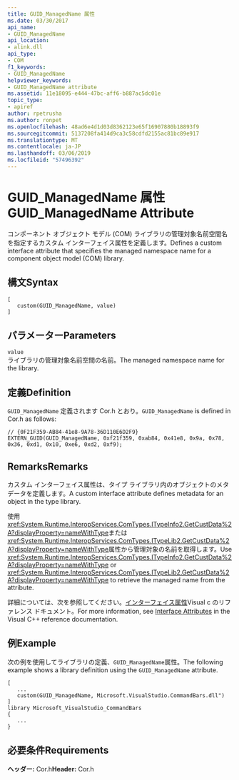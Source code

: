 ```yaml
---
title: GUID_ManagedName 属性
ms.date: 03/30/2017
api_name:
- GUID_ManagedName
api_location:
- alink.dll
api_type:
- COM
f1_keywords:
- GUID_ManagedName
helpviewer_keywords:
- GUID_ManagedName attribute
ms.assetid: 11e18095-e444-47bc-aff6-b887ac5dc01e
topic_type:
- apiref
author: rpetrusha
ms.author: ronpet
ms.openlocfilehash: 48ad6e4d1d03d8362123e65f16907880b18893f9
ms.sourcegitcommit: 5137208fa414d9ca3c58cdfd2155ac81bc89e917
ms.translationtype: MT
ms.contentlocale: ja-JP
ms.lasthandoff: 03/06/2019
ms.locfileid: "57496392"
---
```

# <a name="guidmanagedname-attribute"></a><span data-ttu-id="64e13-102">GUID_ManagedName 属性</span><span class="sxs-lookup"><span data-stu-id="64e13-102">GUID_ManagedName Attribute</span></span>
<span data-ttu-id="64e13-103">コンポーネント オブジェクト モデル (COM) ライブラリの管理対象名前空間名を指定するカスタム インターフェイス属性を定義します。</span><span class="sxs-lookup"><span data-stu-id="64e13-103">Defines a custom interface attribute that specifies the managed namespace name for a component object model (COM) library.</span></span>  
  
## <a name="syntax"></a><span data-ttu-id="64e13-104">構文</span><span class="sxs-lookup"><span data-stu-id="64e13-104">Syntax</span></span>  
  
```  
[  
   custom(GUID_ManagedName, value)  
]  
```  
  
## <a name="parameters"></a><span data-ttu-id="64e13-105">パラメーター</span><span class="sxs-lookup"><span data-stu-id="64e13-105">Parameters</span></span>  
 `value`  
 <span data-ttu-id="64e13-106">ライブラリの管理対象名前空間の名前。</span><span class="sxs-lookup"><span data-stu-id="64e13-106">The managed namespace name for the library.</span></span>  
  
## <a name="definition"></a><span data-ttu-id="64e13-107">定義</span><span class="sxs-lookup"><span data-stu-id="64e13-107">Definition</span></span>  
 <span data-ttu-id="64e13-108">`GUID_ManagedName` 定義されます Cor.h とおり。</span><span class="sxs-lookup"><span data-stu-id="64e13-108">`GUID_ManagedName` is defined in Cor.h as follows:</span></span>  
  
```  
// {0F21F359-AB84-41e8-9A78-36D110E6D2F9}  
EXTERN_GUID(GUID_ManagedName, 0xf21f359, 0xab84, 0x41e8, 0x9a, 0x78, 0x36, 0xd1, 0x10, 0xe6, 0xd2, 0xf9);  
```  
  
## <a name="remarks"></a><span data-ttu-id="64e13-109">Remarks</span><span class="sxs-lookup"><span data-stu-id="64e13-109">Remarks</span></span>  
 <span data-ttu-id="64e13-110">カスタム インターフェイス属性は、タイプ ライブラリ内のオブジェクトのメタデータを定義します。</span><span class="sxs-lookup"><span data-stu-id="64e13-110">A custom interface attribute defines metadata for an object in the type library.</span></span>  
  
 <span data-ttu-id="64e13-111">使用<xref:System.Runtime.InteropServices.ComTypes.ITypeInfo2.GetCustData%2A?displayProperty=nameWithType>または<xref:System.Runtime.InteropServices.ComTypes.ITypeLib2.GetCustData%2A?displayProperty=nameWithType>属性から管理対象の名前を取得します。</span><span class="sxs-lookup"><span data-stu-id="64e13-111">Use <xref:System.Runtime.InteropServices.ComTypes.ITypeInfo2.GetCustData%2A?displayProperty=nameWithType> or <xref:System.Runtime.InteropServices.ComTypes.ITypeLib2.GetCustData%2A?displayProperty=nameWithType> to retrieve the managed name from the attribute.</span></span>  
  
 <span data-ttu-id="64e13-112">詳細については、次を参照してください。[インターフェイス属性](/cpp/windows/interface-attributes)Visual c のリファレンス ドキュメント。</span><span class="sxs-lookup"><span data-stu-id="64e13-112">For more information, see [Interface Attributes](/cpp/windows/interface-attributes) in the Visual C++ reference documentation.</span></span>  
  
## <a name="example"></a><span data-ttu-id="64e13-113">例</span><span class="sxs-lookup"><span data-stu-id="64e13-113">Example</span></span>  
 <span data-ttu-id="64e13-114">次の例を使用してライブラリの定義、`GUID_ManagedName`属性。</span><span class="sxs-lookup"><span data-stu-id="64e13-114">The following example shows a library definition using the `GUID_ManagedName` attribute.</span></span>  
  
```  
[  
   ...  
   custom(GUID_ManagedName, Microsoft.VisualStudio.CommandBars.dll")  
]  
library Microsoft_VisualStudio_CommandBars  
{  
   ...  
}  
```  
  
## <a name="requirements"></a><span data-ttu-id="64e13-115">必要条件</span><span class="sxs-lookup"><span data-stu-id="64e13-115">Requirements</span></span>  
 <span data-ttu-id="64e13-116">**ヘッダー:** Cor.h</span><span class="sxs-lookup"><span data-stu-id="64e13-116">**Header:** Cor.h</span></span>
